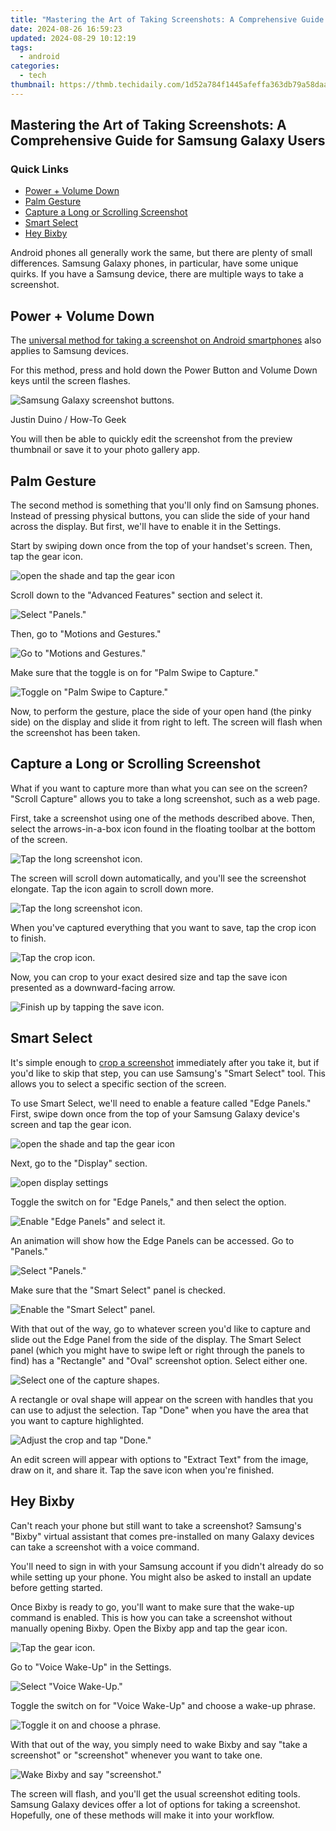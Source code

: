 ```yaml
---
title: "Mastering the Art of Taking Screenshots: A Comprehensive Guide for Samsung Galaxy Users"
date: 2024-08-26 16:59:23
updated: 2024-08-29 10:12:19
tags:
  - android
categories:
  - tech
thumbnail: https://thmb.techidaily.com/1d52a784f1445afeffa363db79a58daa37aba70187bc1afa1f381803fc3dfa00.jpg
---
```


## Mastering the Art of Taking Screenshots: A Comprehensive Guide for Samsung Galaxy Users

### Quick Links

* [Power + Volume Down](https://some-tips.techidaily.com/in-2024-ultimate-guide-for-crafting-top-charting-youtube-titles/)
* [Palm Gesture](https://facebook-video-footage.techidaily.com/new-digital-dollars-earn-from-youtubers-in-8-ways-for-2024/)
* [Capture a Long or Scrolling Screenshot](https://extra-approaches.techidaily.com/sound-seekers-free-beats-detection-tools-for-2024/)
* [Smart Select](https://phone-solutions.techidaily.com/in-2024-the-best-8-vpn-hardware-devices-reviewed-on-realme-gt-neo-5-drfone-by-drfone-virtual-android/)
* [Hey Bixby](https://some-guidance.techidaily.com/2024-approved-the-missing-links-to-proper-window-11-mastery-revealed-here/)

 Android phones all generally work the same, but there are plenty of small differences. Samsung Galaxy phones, in particular, have some unique quirks. If you have a Samsung device, there are multiple ways to take a screenshot.

##  Power + Volume Down

 The [universal method for taking a screenshot on Android smartphones](https://location-social.techidaily.com/3-things-you-must-know-about-fake-snapchat-location-on-samsung-galaxy-f15-5g-drfone-by-drfone-virtual-android/) also applies to Samsung devices.

 For this method, press and hold down the Power Button and Volume Down keys until the screen flashes.

![Samsung Galaxy screenshot buttons.](https://static1.howtogeekimages.com/wordpress/wp-content/uploads/2023/09/53083876922_a078b7d23b_o.jpg) 

Justin Duino / How-To Geek

 You will then be able to quickly edit the screenshot from the preview thumbnail or save it to your photo gallery app.

##  Palm Gesture

 The second method is something that you'll only find on Samsung phones. Instead of pressing physical buttons, you can slide the side of your hand across the display. But first, we'll have to enable it in the Settings.

 Start by swiping down once from the top of your handset's screen. Then, tap the gear icon.

![open the shade and tap the gear icon](https://static1.howtogeekimages.com/wordpress/wp-content/uploads/2023/09/screenshot_20230912_164339_nova-launcher.jpg) 

 Scroll down to the "Advanced Features" section and select it.

![Select "Panels."](https://static1.howtogeekimages.com/wordpress/wp-content/uploads/2023/09/screenshot_20230912_164520_edge-panels.jpg) 

 Then, go to "Motions and Gestures."

![Go to "Motions and Gestures."](https://static1.howtogeekimages.com/wordpress/wp-content/uploads/2023/09/screenshot_20230912_164349_settings.jpg) 

 Make sure that the toggle is on for "Palm Swipe to Capture."

![Toggle on "Palm Swipe to Capture."](https://static1.howtogeekimages.com/wordpress/wp-content/uploads/2023/09/screenshot_20230912_164355_settings.jpg) 

 Now, to perform the gesture, place the side of your open hand (the pinky side) on the display and slide it from right to left. The screen will flash when the screenshot has been taken.

##  Capture a Long or Scrolling Screenshot

 What if you want to capture more than what you can see on the screen? "Scroll Capture" allows you to take a long screenshot, such as a web page.

 First, take a screenshot using one of the methods described above. Then, select the arrows-in-a-box icon found in the floating toolbar at the bottom of the screen.

![Tap the long screenshot icon.](https://static1.howtogeekimages.com/wordpress/wp-content/uploads/2023/09/screenshot_20230912_164407_settings.jpg) 

 The screen will scroll down automatically, and you'll see the screenshot elongate. Tap the icon again to scroll down more.

![Tap the long screenshot icon.](https://static1.howtogeekimages.com/wordpress/wp-content/uploads/2023/09/screenshot_20230912_164407_settings.jpg) 

 When you've captured everything that you want to save, tap the crop icon to finish.

![Tap the crop icon.](https://static1.howtogeekimages.com/wordpress/wp-content/uploads/2023/09/screenshot_20230912_164407a_settings.jpg) 

 Now, you can crop to your exact desired size and tap the save icon presented as a downward-facing arrow.

![Finish up by tapping the save icon.](https://static1.howtogeekimages.com/wordpress/wp-content/uploads/2023/09/screenshot_20230912_164451_samsung-capture.jpg) 

##  Smart Select

 It's simple enough to [crop a screenshot](https://video-creation-software.techidaily.com/new-2024-approved-s-best-time-lapse-video-editing-tools-a-comprehensive-review/) immediately after you take it, but if you'd like to skip that step, you can use Samsung's "Smart Select" tool. This allows you to select a specific section of the screen.

 To use Smart Select, we'll need to enable a feature called "Edge Panels." First, swipe down once from the top of your Samsung Galaxy device's screen and tap the gear icon.

![open the shade and tap the gear icon](https://static1.howtogeekimages.com/wordpress/wp-content/uploads/2023/09/screenshot_20230912_164339_nova-launcher.jpg) 

 Next, go to the "Display" section.

![open display settings](https://static1.howtogeekimages.com/wordpress/wp-content/uploads/2023/09/screenshot_20230912_164501_settings.jpg) 

 Toggle the switch on for "Edge Panels," and then select the option.

![Enable "Edge Panels" and select it.](https://static1.howtogeekimages.com/wordpress/wp-content/uploads/2023/09/screenshot_20230912_164515_settings.jpg) 

 An animation will show how the Edge Panels can be accessed. Go to "Panels."

![Select "Panels."](https://static1.howtogeekimages.com/wordpress/wp-content/uploads/2023/09/screenshot_20230912_164520_edge-panels.jpg) 

 Make sure that the "Smart Select" panel is checked.

![Enable the "Smart Select" panel.](https://static1.howtogeekimages.com/wordpress/wp-content/uploads/2023/09/screenshot_20230912_164528_edge-panels.jpg) 

 With that out of the way, go to whatever screen you'd like to capture and slide out the Edge Panel from the side of the display. The Smart Select panel (which you might have to swipe left or right through the panels to find) has a "Rectangle" and "Oval" screenshot option. Select either one.

![Select one of the capture shapes.](https://static1.howtogeekimages.com/wordpress/wp-content/uploads/2023/09/screenshot_20230912_164540_edge-panels.jpg) 

 A rectangle or oval shape will appear on the screen with handles that you can use to adjust the selection. Tap "Done" when you have the area that you want to capture highlighted.

![Adjust the crop and tap "Done."](https://static1.howtogeekimages.com/wordpress/wp-content/uploads/2023/09/screenshot_20230912_164552_edge-panels.jpg) 

 An edit screen will appear with options to "Extract Text" from the image, draw on it, and share it. Tap the save icon when you're finished.

##  Hey Bixby

 Can't reach your phone but still want to take a screenshot? Samsung's "Bixby" virtual assistant that comes pre-installed on many Galaxy devices can take a screenshot with a voice command.

 You'll need to sign in with your Samsung account if you didn't already do so while setting up your phone. You might also be asked to install an update before getting started.

 Once Bixby is ready to go, you'll want to make sure that the wake-up command is enabled. This is how you can take a screenshot without manually opening Bixby. Open the Bixby app and tap the gear icon.

![Tap the gear icon.](https://static1.howtogeekimages.com/wordpress/wp-content/uploads/2023/09/screenshot_20230912_164641_nova-launcher.jpg) 

 Go to "Voice Wake-Up" in the Settings.

![Select "Voice Wake-Up."](https://static1.howtogeekimages.com/wordpress/wp-content/uploads/2023/09/screenshot_20230912_164647_bixby-voice.jpg) 

 Toggle the switch on for "Voice Wake-Up" and choose a wake-up phrase.

![Toggle it on and choose a phrase.](https://static1.howtogeekimages.com/wordpress/wp-content/uploads/2023/09/screenshot_20230912_164652_bixby-voice.jpg) 

 With that out of the way, you simply need to wake Bixby and say "take a screenshot" or "screenshot" whenever you want to take one.

![Wake Bixby and say "screenshot."](https://static1.howtogeekimages.com/wordpress/wp-content/uploads/2023/09/screenshot_20230912_164707_nova-launcher.jpg) 

 The screen will flash, and you'll get the usual screenshot editing tools. Samsung Galaxy devices offer a lot of options for taking a screenshot. Hopefully, one of these methods will make it into your workflow.

<ins class="adsbygoogle"
     style="display:block"
     data-ad-format="autorelaxed"
     data-ad-client="ca-pub-7571918770474297"
     data-ad-slot="1223367746"></ins>



<ins class="adsbygoogle"
     style="display:block"
     data-ad-client="ca-pub-7571918770474297"
     data-ad-slot="8358498916"
     data-ad-format="auto"
     data-full-width-responsive="true"></ins>
